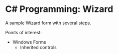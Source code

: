 # C# Programming: Wizard

A sample Wizard form with several steps.

Points of interest:

* Windows Forms
  * Inherited controls
